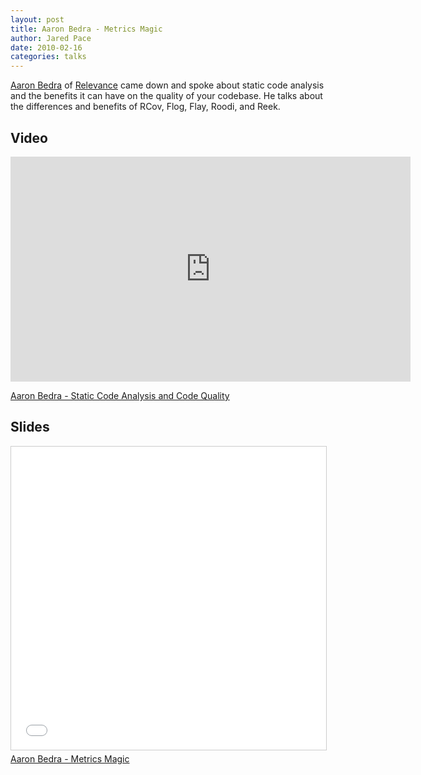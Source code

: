 ```yaml
---
layout: post
title: Aaron Bedra - Metrics Magic
author: Jared Pace
date: 2010-02-16
categories: talks
---
```


[Aaron Bedra](http://www.aaronbedra.com/) of [Relevance](http://thinkrelevance.com/) came down and spoke about static code analysis and the benefits it can have on the quality of your codebase. He talks about the differences and benefits of RCov, Flog, Flay, Roodi, and Reek.

## Video

<iframe src="https://player.vimeo.com/video/9483051" width="640" height="360" frameborder="0" allow="autoplay; fullscreen" allowfullscreen></iframe>
<p><a href="https://vimeo.com/9483051">Aaron Bedra - Static Code Analysis and Code Quality</a></p>

## Slides

<iframe src="//www.slideshare.net/slideshow/embed_code/key/6epnU3bLXqeoIx" width="595" height="485" frameborder="0" marginwidth="0" marginheight="0" scrolling="no" style="border:1px solid #CCC; border-width:1px; margin-bottom:5px; max-width: 100%;" allowfullscreen></iframe>

<div style="margin-bottom:5px"><a href="https://www.slideshare.net/cltrb/metrics-magic" title="Aaron Bedra - Metrics Magic" target="_blank">Aaron Bedra - Metrics Magic</a></div>
